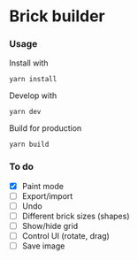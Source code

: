 # Brick builder

### Usage
Install with
```
yarn install
```

Develop with
```
yarn dev
```

Build for production
```
yarn build
```


### To do
- [x] Paint mode
- [ ] Export/import
- [ ] Undo
- [ ] Different brick sizes (shapes)
- [ ] Show/hide grid
- [ ] Control UI (rotate, drag)
- [ ] Save image
